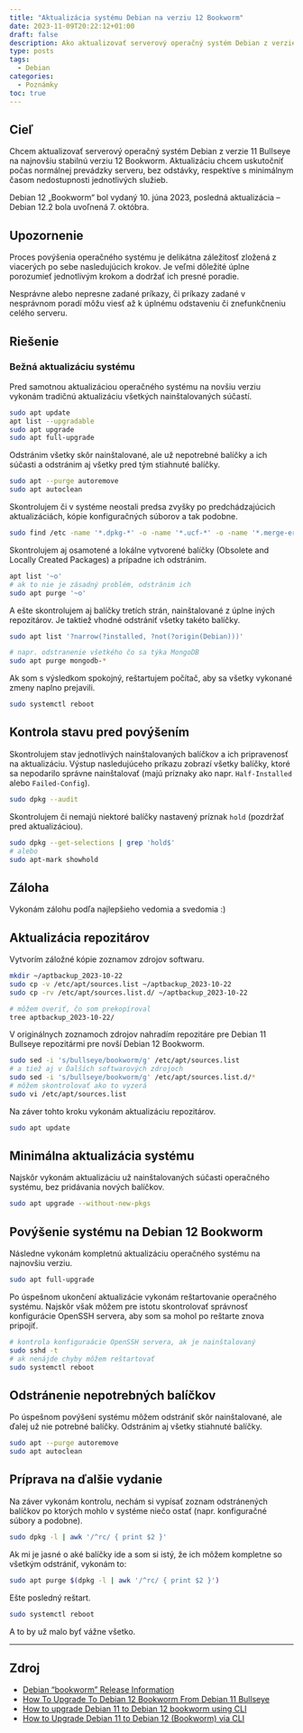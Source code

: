 ```yaml
---
title: "Aktualizácia systému Debian na verziu 12 Bookworm"
date: 2023-11-09T20:22:12+01:00
draft: false
description: Ako aktualizovať serverový operačný systém Debian z verzie 10 Bullseye na najnovšiu stabilnú verziu 11 Bookworm.
type: posts
tags:
  - Debian
categories:
  - Poznámky
toc: true
---
```


## Cieľ

Chcem aktualizovať serverový operačný systém Debian z verzie 11 Bullseye na najnovšiu stabilnú verziu 12 Bookworm. Aktualizáciu chcem uskutočniť počas normálnej prevádzky serveru, bez odstávky, respektíve s minimálnym časom nedostupnosti jednotlivých služieb.

Debian 12 „Bookworm“ bol vydaný 10. júna 2023, posledná aktualizácia – Debian 12.2 bola uvoľnená 7. októbra.

## Upozornenie

Proces povýšenia operačného systému je delikátna záležitosť zložená z viacerých po sebe nasledujúcich krokov. Je veľmi dôležité úplne porozumieť jednotlivým krokom a dodržať ich presné poradie.

Nesprávne alebo nepresne zadané príkazy, či príkazy zadané v nesprávnom poradí môžu viesť až k úplnému odstaveniu či znefunkčneniu celého serveru.

## Riešenie

### Bežná aktualizáciu systému

Pred samotnou aktualizáciou operačného systému na novšiu verziu vykonám tradičnú aktualizáciu všetkých nainštalovaných súčastí.

```sh
sudo apt update
apt list --upgradable
sudo apt upgrade
sudo apt full-upgrade
```

Odstránim všetky skôr nainštalované, ale už nepotrebné balíčky a ich súčasti a odstránim aj všetky pred tým stiahnuté balíčky.

```sh
sudo apt --purge autoremove
sudo apt autoclean
```

Skontrolujem či v systéme neostali predsa zvyšky po predchádzajúcich aktualizáciách, kópie konfiguračných súborov a tak podobne.

```sh
sudo find /etc -name '*.dpkg-*' -o -name '*.ucf-*' -o -name '*.merge-error'
```

Skontrolujem aj osamotené a lokálne vytvorené balíčky (Obsolete and Locally Created Packages) a prípadne ich odstránim.

```sh
apt list '~o'
# ak to nie je zásadný problém, odstránim ich
sudo apt purge '~o'
```

A ešte skontrolujem aj balíčky tretích strán, nainštalované z úplne iných repozitárov. Je taktiež vhodné odstrániť všetky takéto balíčky.

```sh
sudo apt list '?narrow(?installed, ?not(?origin(Debian)))'

# napr. odstranenie všetkého čo sa týka MongoDB
sudo apt purge mongodb-*
```

Ak som s výsledkom spokojný, reštartujem počítač, aby sa všetky vykonané zmeny naplno prejavili.

```sh
sudo systemctl reboot
```

## Kontrola stavu pred povýšením

Skontrolujem stav jednotlivých nainštalovaných balíčkov a ich pripravenosť na aktualizáciu. Výstup nasledujúceho príkazu zobrazí všetky balíčky, ktoré sa nepodarilo správne nainštalovať (majú príznaky ako napr. `Half-Installed` alebo `Failed-Config`).

```sh
sudo dpkg --audit
```

Skontrolujem či nemajú niektoré balíčky nastavený príznak `hold` (pozdržať pred aktualizáciou).

```sh
sudo dpkg --get-selections | grep 'hold$'
# alebo
sudo apt-mark showhold
```

## Záloha

Vykonám zálohu podľa najlepšieho vedomia a svedomia :)

## Aktualizácia repozitárov

Vytvorím záložné kópie zoznamov zdrojov softwaru.

```sh
mkdir ~/aptbackup_2023-10-22
sudo cp -v /etc/apt/sources.list ~/aptbackup_2023-10-22
sudo cp -rv /etc/apt/sources.list.d/ ~/aptbackup_2023-10-22

# môžem overiť, čo som prekopíroval
tree aptbackup_2023-10-22/
```

V originálnych zoznamoch zdrojov nahradím repozitáre pre Debian 11 Bullseye repozitármi pre novší Debian 12 Bookworm.

```sh
sudo sed -i 's/bullseye/bookworm/g' /etc/apt/sources.list
# a tiež aj v Ďalších softwarových zdrojoch
sudo sed -i 's/bullseye/bookworm/g' /etc/apt/sources.list.d/*
# môžem skontrolovať ako to vyzerá
sudo vi /etc/apt/sources.list
```

Na záver tohto kroku vykonám aktualizáciu repozitárov.

```sh
sudo apt update
```

## Minimálna aktualizácia systému

Najskôr vykonám aktualizáciu už nainštalovaných súčasti operačného systému, bez pridávania nových balíčkov.

```sh
sudo apt upgrade --without-new-pkgs
```

## Povýšenie systému na Debian 12 Bookworm

Následne vykonám kompletnú aktualizáciu operačného systému na najnovšiu verziu.

```sh
sudo apt full-upgrade
```

Po úspešnom ukončení aktualizácie vykonám reštartovanie operačného systému. Najskôr však môžem pre istotu skontrolovať správnosť konfigurácie OpenSSH servera, aby som sa mohol po reštarte znova pripojiť.

```sh
# kontrola konfiguraácie OpenSSH servera, ak je nainštalovaný
sudo sshd -t
# ak nenájde chyby môžem reštartovať
sudo systemctl reboot
```

## Odstránenie nepotrebných balíčkov

Po úspešnom povýšení systému môžem odstrániť skôr nainštalované, ale ďalej už nie potrebné balíčky. Odstránim aj všetky stiahnuté balíčky.

```sh
sudo apt --purge autoremove
sudo apt autoclean
```

## Príprava na ďalšie vydanie

Na záver vykonám kontrolu, nechám si vypísať zoznam odstránených balíčkov po ktorých mohlo v systéme niečo ostať (napr. konfiguračné súbory a podobne).

```sh
sudo dpkg -l | awk '/^rc/ { print $2 }'
```

Ak mi je jasné o aké balíčky ide a som si istý, že ich môžem kompletne so všetkým odstrániť, vykonám to:

```sh
sudo apt purge $(dpkg -l | awk '/^rc/ { print $2 }')
```

Ešte posledný reštart.

```sh
sudo systemctl reboot
```

A to by už malo byť vážne všetko.

---

## Zdroj

- [Debian “bookworm” Release Information](https://www.debian.org/releases/bookworm/)
- [How To Upgrade To Debian 12 Bookworm From Debian 11 Bullseye](https://ostechnix.com/upgrade-to-debian-12-from-debian-11/)
- [How to upgrade Debian 11 to Debian 12 bookworm using CLI](https://www.cyberciti.biz/faq/update-upgrade-debian-11-to-debian-12-bookworm/)
- [How to Upgrade Debian 11 to Debian 12 (Bookworm) via CLI](https://www.tecmint.com/upgrade-debian-11-to-12/)